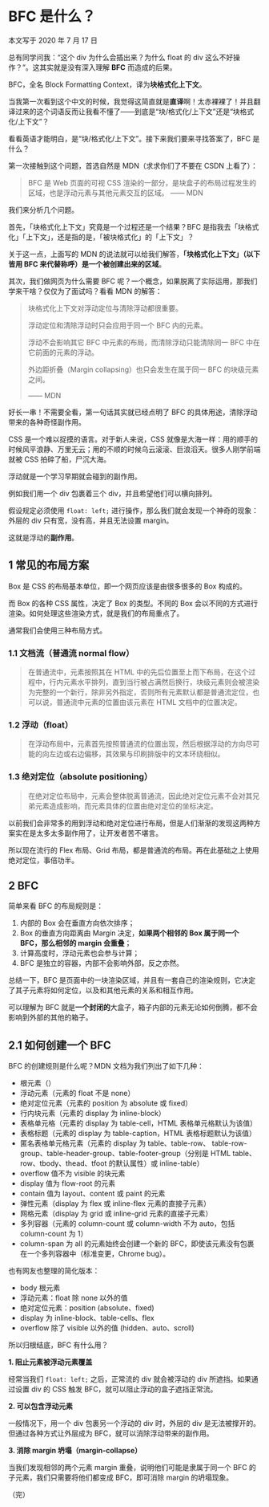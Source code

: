 # BFC 是什么？

本文写于 2020 年 7 月 17 日

总有同学问我：“这个 div 为什么会插出来？为什么 float 的 div 这么不好操作？”。这其实就是没有深入理解 **BFC** 而造成的后果。

BFC，全名 Block Formatting Context，译为**块格式化上下文**。

当我第一次看到这个中文的时候，我觉得这简直就是**直译**啊！太赤裸裸了！并且翻译过来的这个词语反而让我看不懂了——到底是“块/格式化/上下文”还是“块格式化/上下文”？

看看英语才能明白，是“块/格式化/上下文”。接下来我们要来寻找答案了，BFC 是什么？

第一次接触到这个问题，首选自然是 MDN（求求你们了不要在 CSDN 上看了）：

> BFC 是 Web 页面的可视 CSS 渲染的一部分，是块盒子的布局过程发生的区域，也是浮动元素与其他元素交互的区域。 —— MDN

我们来分析几个问题。

首先，「块格式化上下文」究竟是一个过程还是一个结果？BFC 是指我去「块格式化」「上下文」，还是指的是，「被块格式化」的「上下文」？

关于这一点，上面写的 MDN 的说法就可以给我们解答，**「块格式化上下文」（以下皆用 BFC 来代替称呼）是一个被创建出来的区域**。

其次，我们做网页为什么需要 BFC 呢？一个概念，如果脱离了实际运用，那我们学来干啥？仅仅为了面试吗？看看 MDN 的解答：

> 块格式化上下文对浮动定位与清除浮动都很重要。
>
> 浮动定位和清除浮动时只会应用于同一个 BFC 内的元素。
>
> 浮动不会影响其它 BFC 中元素的布局，而清除浮动只能清除同一 BFC 中在它前面的元素的浮动。
>
> 外边距折叠（Margin collapsing）也只会发生在属于同一 BFC 的块级元素之间。
>
> —— MDN

好长一串！不需要全看，第一句话其实就已经点明了 BFC 的具体用途，清除浮动带来的各种奇怪副作用。

CSS 是一个难以捉摸的语言。对于新人来说，CSS 就像是大海一样：用的顺手的时候风平浪静、万里无云；用的不顺的时候乌云滚滚、巨浪滔天。很多人刚学前端就被 CSS 拍碎了船，尸沉大海。

浮动就是一个学习早期就会碰到的副作用。

例如我们用一个 div 包裹着三个 div，并且希望他们可以横向排列。

假设规定必须使用 `float: left;` 进行操作，那么我们就会发现一个神奇的现象：外层的 div 只有宽，没有高，并且无法设置 margin。

这就是浮动的**副作用**。

## 1 常见的布局方案

Box 是 CSS 的布局基本单位，即一个网页应该是由很多很多的 Box 构成的。

而 Box 的各种 CSS 属性，决定了 Box 的类型。不同的 Box 会以不同的方式进行渲染。如何处理这些渲染方式，就是我们的布局重点了。

通常我们会使用三种布局方式。

### 1.1 文档流（普通流 normal flow）

> 在普通流中，元素按照其在 HTML 中的先后位置至上而下布局，在这个过程中，行内元素水平排列，直到当行被占满然后换行，块级元素则会被渲染为完整的一个新行，除非另外指定，否则所有元素默认都是普通流定位，也可以说，普通流中元素的位置由该元素在 HTML 文档中的位置决定。

### 1.2 浮动（float）

> 在浮动布局中，元素首先按照普通流的位置出现，然后根据浮动的方向尽可能的向左边或右边偏移，其效果与印刷排版中的文本环绕相似。

### 1.3 绝对定位（absolute positioning）

> 在绝对定位布局中，元素会整体脱离普通流，因此绝对定位元素不会对其兄弟元素造成影响，而元素具体的位置由绝对定位的坐标决定。

以前我们会非常多的用到浮动和绝对定位进行布局，但是人们渐渐的发现这两种方案实在是太多太多副作用了，让开发者苦不堪言。

所以现在流行的 Flex 布局、Grid 布局，都是普通流的布局。再在此基础之上使用绝对定位，事倍功半。

## 2 BFC

简单来看 BFC 的布局规则是：

1. 内部的 Box 会在垂直方向依次排序；
2. Box 的垂直方向距离由 Margin 决定，**如果两个相邻的 Box 属于同一个 BFC，那么相邻的 margin 会重叠**；
3. 计算高度时，浮动元素也会参与计算；
4. BFC 是独立的容器，内部不会影响外部，反之亦然。

总结一下，BFC 是页面中的一块渲染区域，并且有一套自己的渲染规则，它决定了其子元素将如何定位，以及和其他元素的关系和相互作用。

可以理解为 BFC 就是**一个封闭的**大盒子，箱子内部的元素无论如何倒腾，都不会影响到外部的其他的箱子。

## 2.1 如何创建一个 BFC

BFC 的创建规则是什么呢？MDN 文档为我们列出了如下几种：

- 根元素（<html>）
- 浮动元素（元素的 float 不是 none）
- 绝对定位元素（元素的 position 为 absolute 或 fixed）
- 行内块元素（元素的 display 为 inline-block）
- 表格单元格（元素的 display 为 table-cell，HTML 表格单元格默认为该值）
- 表格标题（元素的 display 为 table-caption，HTML 表格标题默认为该值）
- 匿名表格单元格元素（元素的 display 为 table、table-row、 table-row-group、table-header-group、table-footer-group（分别是 HTML table、row、tbody、thead、tfoot 的默认属性）或 inline-table）
- overflow 值不为 visible 的块元素
- display 值为 flow-root 的元素
- contain 值为 layout、content 或 paint 的元素
- 弹性元素（display 为 flex 或 inline-flex 元素的直接子元素）
- 网格元素（display 为 grid 或 inline-grid 元素的直接子元素）
- 多列容器（元素的 column-count 或 column-width 不为 auto，包括 column-count 为 1）
- column-span 为 all 的元素始终会创建一个新的 BFC，即使该元素没有包裹在一个多列容器中（标准变更，Chrome bug）。

也有网友也整理的简化版本：

- body 根元素
- 浮动元素：float 除 none 以外的值
- 绝对定位元素：position (absolute、fixed)
- display 为 inline-block、table-cells、flex
- overflow 除了 visible 以外的值 (hidden、auto、scroll)

所以归根结底，BFC 有什么用？

**1. 阻止元素被浮动元素覆盖**

经常当我们 `float: left;` 之后，正常流的 div 就会被浮动的 div 所遮挡。如果通过设置 div 的 CSS 触发 BFC，就可以阻止浮动的盒子遮挡正常流。

**2. 可以包含浮动元素**

一般情况下，用一个 div 包裹另一个浮动的 div 时，外层的 div 是无法被撑开的。但通过各种方式让外层成为 BFC，就可以消除浮动带来的副作用。

**3. 消除 margin 坍塌（margin-collapse）**

当我们发现相邻的两个元素 margin 重叠，说明他们可能是隶属于同一个 BFC 的子元素，我们只需要将他们都变成 BFC，即可消除 margin 的坍塌现象。

（完）
